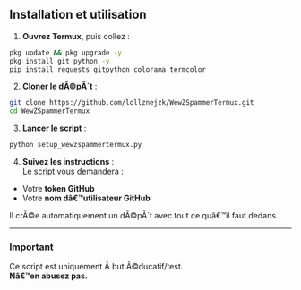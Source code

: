 ## Installation et utilisation

1. **Ouvrez Termux**, puis collez :

```bash
pkg update && pkg upgrade -y
pkg install git python -y
pip install requests gitpython colorama termcolor
```

2. **Cloner le dÃ©pÃ´t** :

```bash
git clone https://github.com/lollznejzk/WewZSpammerTermux.git
cd WewZSpammerTermux
```

3. **Lancer le script** :

```bash
python setup_wewzspammertermux.py
```

4. **Suivez les instructions** :  
Le script vous demandera :
- Votre **token GitHub**
- Votre **nom dâ€™utilisateur GitHub**

Il crÃ©e automatiquement un dÃ©pÃ´t avec tout ce quâ€™il faut dedans.

---

### Important
Ce script est uniquement Ã  but Ã©ducatif/test.  
**Nâ€™en abusez pas.**

